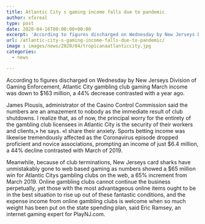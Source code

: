 ```yaml
---
title: Atlantic City s gaming income falls due to pandemic
author: xforeal 
type: post
date: 2020-04-16T00:00:00+00:00
excerpt: 'According to figures discharged on Wednesday by New Jerseys Division of Gaming Enforcement, Atlantic City gambling club gaming March income was down to $163 million, a 44&amp;percnt; decrease contrasted with last year '
url: /atlantic-city-s-gaming-income-falls-due-to-pandemic/
image : images/news/2020/04/tropicanaatlanticcity.jpg
categories:
  - news

---
```

According to figures discharged on Wednesday by New Jerseys Division of Gaming Enforcement, Atlantic City gambling club gaming March income was down to $163 million, a 44&percnt; decrease contrasted with a year ago. 

James Plousis, administrator of the Casino Control Commission said the numbers are an amazement to nobody as the immediate result of club shutdowns. I realize that, as of now, the principal worry for the entirety of the gambling club licensees in Atlantic City is the security of their workers and clients,&#187; he says. &#171;I share their anxiety. Sports betting income was likewise tremendously affected as the Coronavirus episode dropped proficient and novice associations, prompting an income of just $6.4 million, a 44&percnt; decline contrasted with March of 2019. 

Meanwhile, because of club terminations, New Jerseys card sharks have unmistakably gone to web based gaming as numbers showed a $65 million win for Atlantic Citys gambling clubs on the web, a 65&percnt; increment from March 2019. Online gambling clubs cannot continue the business perpetually, yet those with the most advantageous online items ought to be in the best situation to rise up out of these fantastic conditions, and the expense income from online gambling clubs is welcome when so much weight has been put on the state spending plan, said Eric Ramsey, an internet gaming expert for PlayNJ.com.